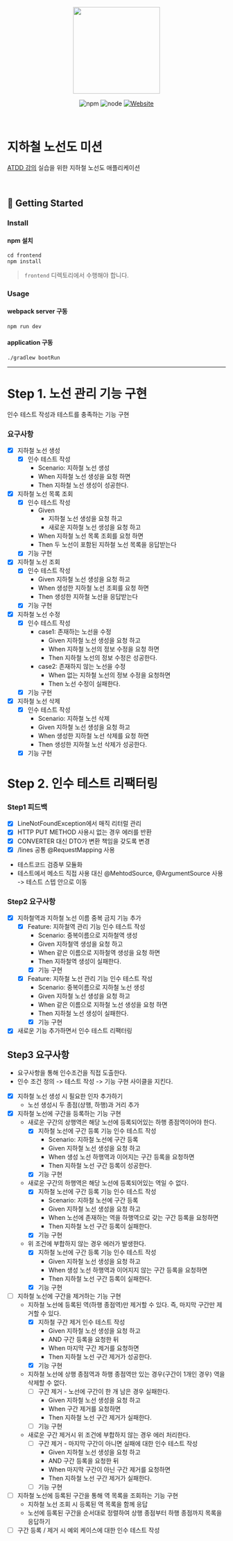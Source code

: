 <p align="center">
    <img width="200px;" src="https://raw.githubusercontent.com/woowacourse/atdd-subway-admin-frontend/master/images/main_logo.png"/>
</p>
<p align="center">
  <img alt="npm" src="https://img.shields.io/badge/npm-6.14.15-blue">
  <img alt="node" src="https://img.shields.io/badge/node-14.18.2-blue">
  <a href="https://edu.nextstep.camp/c/R89PYi5H" alt="nextstep atdd">
    <img alt="Website" src="https://img.shields.io/website?url=https%3A%2F%2Fedu.nextstep.camp%2Fc%2FR89PYi5H">
  </a>
</p>

<br>

# 지하철 노선도 미션
[ATDD 강의](https://edu.nextstep.camp/c/R89PYi5H) 실습을 위한 지하철 노선도 애플리케이션

<br>

## 🚀 Getting Started

### Install
#### npm 설치
```
cd frontend
npm install
```
> `frontend` 디렉토리에서 수행해야 합니다.

### Usage
#### webpack server 구동
```
npm run dev
```
#### application 구동
```
./gradlew bootRun
```

---

# Step 1. 노선 관리 기능 구현
인수 테스트 작성과 테스트를 충족하는 기능 구현

### 요구사항
- [X] 지하철 노선 생성 
  - [X] 인수 테스트 작성
    - Scenario: 지하철 노선 생성
    - When 지하철 노선 생성을 요청 하면
    - Then 지하철 노선 생성이 성공한다.
- [X] 지하철 노선 목록 조회
  - [X] 인수 테스트 작성
    - Given
      - 지하철 노선 생성을 요청 하고
      - 새로운 지하철 노선 생성을 요청 하고
    - When 지하철 노선 목록 조회를 요청 하면
    - Then 두 노선이 포함된 지하철 노선 목록을 응답받는다
  - [X] 기능 구현
- [X] 지하철 노선 조회
  - [X] 인수 테스트 작성
    - Given 지하철 노선 생성을 요청 하고
    - When 생성한 지하철 노선 조회를 요청 하면
    - Then 생성한 지하철 노선을 응답받는다
  - [X] 기능 구현
- [X] 지하철 노선 수정
  - [X] 인수 테스트 작성
    - case1: 존재하는 노선을 수정
      - Given 지하철 노선 생성을 요청 하고
      - When 지하철 노선의 정보 수정을 요청 하면
      - Then 지하철 노선의 정보 수정은 성공한다.
    - case2: 존재하지 않는 노선을 수정
      - When 없는 지하철 노선의 정보 수정을 요청하면
      - Then 노선 수정이 실패한다.
  - [X] 기능 구현
- [X] 지하철 노선 삭제
  - [X] 인수 테스트 작성
    - Scenario: 지하철 노선 삭제
    - Given 지하철 노선 생성을 요청 하고
    - When 생성한 지하철 노선 삭제를 요청 하면
    - Then 생성한 지하철 노선 삭제가 성공한다.
  - [X] 기능 구현

# Step 2. 인수 테스트 리팩터링

### Step1 피드백

- [X] LineNotFoundException에서 매직 리터럴 관리
- [X] HTTP PUT METHOD 사용시 없는 경우 에러를 반환
- [X] CONVERTER 대신 DTO가 변환 책임을 갖도록 변경
- [X] /lines 공통 @RequestMapping 사용
- 테스트코드 검증부 모듈화
- 테스트에서 메소드 직접 사용 대신 @MehtodSource, @ArgumentSource 사용 -> 테스트 스텝 안으로 이동

### Step2 요구사항

- [X] 지하철역과 지하철 노선 이름 중복 금지 기능 추가
  - [X] Feature: 지하철역 관리 기능 인수 테스트 작성
    - Scenario: 중복이름으로 지하철역 생성
    - Given 지하철역 생성을 요청 하고
    - When 같은 이름으로 지하철역 생성을 요청 하면
    - Then 지하철역 생성이 실패한다.
    - [X] 기능 구현
  - [X] Feature: 지하철 노선 관리 기능 인수 테스트 작성
    - Scenario: 중복이름으로 지하철 노선 생성
    - Given 지하철 노선 생성을 요청 하고
    - When 같은 이름으로 지하철 노선 생성을 요청 하면
    - Then 지하철 노선 생성이 실패한다.
    - [X] 기능 구현
- [X] 새로운 기능 추가하면서 인수 테스트 리팩터링

## Step3 요구사항

- 요구사항을 통해 인수조건을 직접 도출한다.
- 인수 조건 정의 -> 테스트 작성 -> 기능 구현 사이클을 지킨다.
- [X] 지하철 노선 생성 시 필요한 인자 추가하기
  - 노선 생성시 두 종점(상행, 하행)과 거리 추가
- [X] 지하철 노선에 구간을 등록하는 기능 구현
  - 새로운 구간의 상행역은 해당 노선에 등록되어있는 하행 종점역이어야 한다.
    - [X] 지하철 노선에 구간 등록 기능 인수 테스트 작성
      - Scenario: 지하철 노선에 구간 등록
      - Given 지하철 노선 생성을 요청 하고
      - When 생성 노선 하행역과 이어지는 구간 등록을 요청하면
      - Then 지하철 노선 구간 등록이 성공한다.
    - [X] 기능 구현
  - 새로운 구간의 하행역은 해당 노선에 등록되어있는 역일 수 없다.
    - [X] 지하철 노선에 구간 등록 기능 인수 테스트 작성
      - Scenario: 지하철 노선에 구간 등록
      - Given 지하철 노선 생성을 요청 하고
      - When 노선에 존재하는 역을 하행역으로 갖는 구간 등록을 요청하면
      - Then 지하철 노선 구간 등록이 실패한다.
    - [X] 기능 구현
  - 위 조건에 부합하지 않는 경우 에러가 발생한다.
    - [X] 지하철 노선에 구간 등록 기능 인수 테스트 작성
      - Given 지하철 노선 생성을 요청 하고
      - When 생성 노선 하행역과 이어지지 않는 구간 등록을 요청하면
      - Then 지하철 노선 구간 등록이 실패한다.
    - [X] 기능 구현
- [ ] 지하철 노선에 구간을 제거하는 기능 구현
  - 지하철 노선에 등록된 역(하행 종점역)만 제거할 수 있다. 즉, 마지막 구간만 제거할 수 있다.
    - [X] 지하철 구간 제거 인수 테스트 작성
      - Given 지하철 노선 생성을 요청 하고
      - AND 구간 등록을 요청한 뒤
      - When 마지막 구간 제거를 요청하면
      - Then 지하철 노선 구간 제거가 성공한다.
    - [X] 기능 구현
  - 지하철 노선에 상행 종점역과 하행 종점역만 있는 경우(구간이 1개인 경우) 역을 삭제할 수 없다.
    - [ ] 구간 제거 - 노선에 구간이 한 개 남은 경우 실패한다. 
      - Given 지하철 노선 생성을 요청 하고
      - When 구간 제거를 요청하면
      - Then 지하철 노선 구간 제거가 실패한다.
    - [ ] 기능 구현
  - 새로운 구간 제거시 위 조건에 부합하지 않는 경우 에러 처리한다.
    - [ ] 구간 제거 - 마지막 구간이 아니면 실패에 대한 인수 테스트 작성
      - Given 지하철 노선 생성을 요청 하고
      - AND 구간 등록을 요청한 뒤
      - When 마지막 구간이 아닌 구간 제거를 요청하면
      - Then 지하철 노선 구간 제거가 실패한다.
    - [ ] 기능 구현
- [ ] 지하철 노선에 등록된 구간을 통해 역 목록을 조회하는 기능 구현
  - 지하철 노선 조회 시 등록된 역 목록을 함께 응답
  - 노선에 등록된 구간을 순서대로 정렬하여 상행 종점부터 하행 종점까지 목록을 응답하기
- [ ] 구간 등록 / 제거 시 예외 케이스에 대한 인수 테스트 작성
